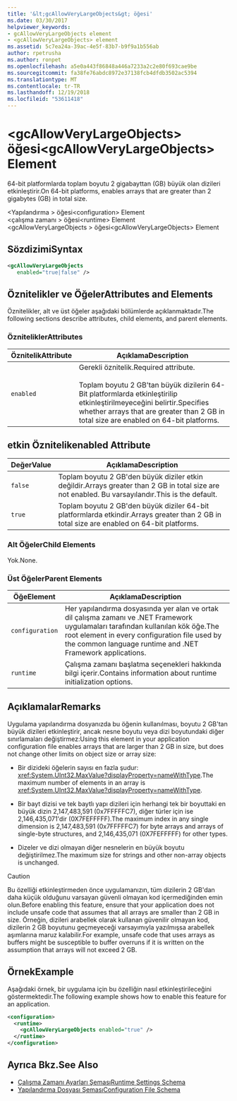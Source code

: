 ```yaml
---
title: '&lt;gcAllowVeryLargeObjects&gt; öğesi'
ms.date: 03/30/2017
helpviewer_keywords:
- gcAllowVeryLargeObjects element
- <gcAllowVeryLargeObjects> element
ms.assetid: 5c7ea24a-39ac-4e5f-83b7-b9f9a1b556ab
author: rpetrusha
ms.author: ronpet
ms.openlocfilehash: a5e0a443f86848a446a7233a2c2e80f693cae9be
ms.sourcegitcommit: fa38fe76abdc8972e37138fcb4dfdb3502ac5394
ms.translationtype: MT
ms.contentlocale: tr-TR
ms.lasthandoff: 12/19/2018
ms.locfileid: "53611418"
---
```

# <a name="ltgcallowverylargeobjectsgt-element"></a><span data-ttu-id="16e41-102">&lt;gcAllowVeryLargeObjects&gt; öğesi</span><span class="sxs-lookup"><span data-stu-id="16e41-102">&lt;gcAllowVeryLargeObjects&gt; Element</span></span>
<span data-ttu-id="16e41-103">64-bit platformlarda toplam boyutu 2 gigabayttan (GB) büyük olan dizileri etkinleştirir.</span><span class="sxs-lookup"><span data-stu-id="16e41-103">On 64-bit platforms, enables arrays that are greater than 2 gigabytes (GB) in total size.</span></span>  
  
 <span data-ttu-id="16e41-104">\<Yapılandırma > öğesi</span><span class="sxs-lookup"><span data-stu-id="16e41-104">\<configuration> Element</span></span>  
<span data-ttu-id="16e41-105">\<çalışma zamanı > öğesi</span><span class="sxs-lookup"><span data-stu-id="16e41-105">\<runtime> Element</span></span>  
<span data-ttu-id="16e41-106">\<gcAllowVeryLargeObjects > öğesi</span><span class="sxs-lookup"><span data-stu-id="16e41-106">\<gcAllowVeryLargeObjects> Element</span></span>  
  
## <a name="syntax"></a><span data-ttu-id="16e41-107">Sözdizimi</span><span class="sxs-lookup"><span data-stu-id="16e41-107">Syntax</span></span>  
  
```xml  
<gcAllowVeryLargeObjects    
   enabled="true|false" />  
```  
  
## <a name="attributes-and-elements"></a><span data-ttu-id="16e41-108">Öznitelikler ve Öğeler</span><span class="sxs-lookup"><span data-stu-id="16e41-108">Attributes and Elements</span></span>  
 <span data-ttu-id="16e41-109">Öznitelikler, alt ve üst öğeler aşağıdaki bölümlerde açıklanmaktadır.</span><span class="sxs-lookup"><span data-stu-id="16e41-109">The following sections describe attributes, child elements, and parent elements.</span></span>  
  
### <a name="attributes"></a><span data-ttu-id="16e41-110">Öznitelikler</span><span class="sxs-lookup"><span data-stu-id="16e41-110">Attributes</span></span>  
  
|<span data-ttu-id="16e41-111">Öznitelik</span><span class="sxs-lookup"><span data-stu-id="16e41-111">Attribute</span></span>|<span data-ttu-id="16e41-112">Açıklama</span><span class="sxs-lookup"><span data-stu-id="16e41-112">Description</span></span>|  
|---------------|-----------------|  
|`enabled`|<span data-ttu-id="16e41-113">Gerekli öznitelik.</span><span class="sxs-lookup"><span data-stu-id="16e41-113">Required attribute.</span></span><br /><br /> <span data-ttu-id="16e41-114">Toplam boyutu 2 GB'tan büyük dizilerin 64-Bit platformlarda etkinleştirilip etkinleştirilmeyeceğini belirtir.</span><span class="sxs-lookup"><span data-stu-id="16e41-114">Specifies whether arrays that are greater than 2 GB in total size are enabled on 64-bit platforms.</span></span>|  
  
## <a name="enabled-attribute"></a><span data-ttu-id="16e41-115">etkin Öznitelik</span><span class="sxs-lookup"><span data-stu-id="16e41-115">enabled Attribute</span></span>  
  
|<span data-ttu-id="16e41-116">Değer</span><span class="sxs-lookup"><span data-stu-id="16e41-116">Value</span></span>|<span data-ttu-id="16e41-117">Açıklama</span><span class="sxs-lookup"><span data-stu-id="16e41-117">Description</span></span>|  
|-----------|-----------------|  
|`false`|<span data-ttu-id="16e41-118">Toplam boyutu 2 GB'den büyük diziler etkin değildir.</span><span class="sxs-lookup"><span data-stu-id="16e41-118">Arrays greater than 2 GB in total size are not enabled.</span></span> <span data-ttu-id="16e41-119">Bu varsayılandır.</span><span class="sxs-lookup"><span data-stu-id="16e41-119">This is the default.</span></span>|  
|`true`|<span data-ttu-id="16e41-120">Toplam boyutu 2 GB'den büyük diziler 64-bit platformlarda etkindir.</span><span class="sxs-lookup"><span data-stu-id="16e41-120">Arrays greater than 2 GB in total size are enabled on 64-bit platforms.</span></span>|  
  
### <a name="child-elements"></a><span data-ttu-id="16e41-121">Alt Öğeler</span><span class="sxs-lookup"><span data-stu-id="16e41-121">Child Elements</span></span>  
 <span data-ttu-id="16e41-122">Yok.</span><span class="sxs-lookup"><span data-stu-id="16e41-122">None.</span></span>  
  
### <a name="parent-elements"></a><span data-ttu-id="16e41-123">Üst Öğeler</span><span class="sxs-lookup"><span data-stu-id="16e41-123">Parent Elements</span></span>  
  
|<span data-ttu-id="16e41-124">Öğe</span><span class="sxs-lookup"><span data-stu-id="16e41-124">Element</span></span>|<span data-ttu-id="16e41-125">Açıklama</span><span class="sxs-lookup"><span data-stu-id="16e41-125">Description</span></span>|  
|-------------|-----------------|  
|`configuration`|<span data-ttu-id="16e41-126">Her yapılandırma dosyasında yer alan ve ortak dil çalışma zamanı ve .NET Framework uygulamaları tarafından kullanılan kök öğe.</span><span class="sxs-lookup"><span data-stu-id="16e41-126">The root element in every configuration file used by the common language runtime and .NET Framework applications.</span></span>|  
|`runtime`|<span data-ttu-id="16e41-127">Çalışma zamanı başlatma seçenekleri hakkında bilgi içerir.</span><span class="sxs-lookup"><span data-stu-id="16e41-127">Contains information about runtime initialization options.</span></span>|  
  
## <a name="remarks"></a><span data-ttu-id="16e41-128">Açıklamalar</span><span class="sxs-lookup"><span data-stu-id="16e41-128">Remarks</span></span>  
 <span data-ttu-id="16e41-129">Uygulama yapılandırma dosyanızda bu öğenin kullanılması, boyutu 2 GB'tan büyük dizileri etkinleştirir, ancak nesne boyutu veya dizi boyutundaki diğer sınırlamaları değiştirmez:</span><span class="sxs-lookup"><span data-stu-id="16e41-129">Using this element in your application configuration file enables arrays that are larger than 2 GB in size, but does not change other limits on object size or array size:</span></span>  
  
-   <span data-ttu-id="16e41-130">Bir dizideki öğelerin sayısı en fazla şudur: <xref:System.UInt32.MaxValue?displayProperty=nameWithType>.</span><span class="sxs-lookup"><span data-stu-id="16e41-130">The maximum number of elements in an array is <xref:System.UInt32.MaxValue?displayProperty=nameWithType>.</span></span>  
  
-   <span data-ttu-id="16e41-131">Bir bayt dizisi ve tek baytlı yapı dizileri için herhangi tek bir boyuttaki en büyük dizin 2,147,483,591 (0x7FFFFFC7), diğer türler için ise 2,146,435,071'dir (0X7FEFFFFF).</span><span class="sxs-lookup"><span data-stu-id="16e41-131">The maximum index in any single dimension is 2,147,483,591 (0x7FFFFFC7) for byte arrays and arrays of single-byte structures, and 2,146,435,071 (0X7FEFFFFF) for other types.</span></span>  
  
-   <span data-ttu-id="16e41-132">Dizeler ve dizi olmayan diğer nesnelerin en büyük boyutu değiştirilmez.</span><span class="sxs-lookup"><span data-stu-id="16e41-132">The maximum size for strings and other non-array objects is unchanged.</span></span>  
  
> [!CAUTION]
>  <span data-ttu-id="16e41-133">Bu özelliği etkinleştirmeden önce uygulamanızın, tüm dizilerin 2 GB'dan daha küçük olduğunu varsayan güvenli olmayan kod içermediğinden emin olun.</span><span class="sxs-lookup"><span data-stu-id="16e41-133">Before enabling this feature, ensure that your application does not include unsafe code that assumes that all arrays are smaller than 2 GB in size.</span></span> <span data-ttu-id="16e41-134">Örneğin, dizileri arabellek olarak kullanan güvenilir olmayan kod, dizilerin 2 GB boyutunu geçmeyeceği varsayımıyla yazılmışsa arabellek aşımlarına maruz kalabilir.</span><span class="sxs-lookup"><span data-stu-id="16e41-134">For example, unsafe code that uses arrays as buffers might be susceptible to buffer overruns if it is written on the assumption that arrays will not exceed 2 GB.</span></span>  
  
## <a name="example"></a><span data-ttu-id="16e41-135">Örnek</span><span class="sxs-lookup"><span data-stu-id="16e41-135">Example</span></span>  
 <span data-ttu-id="16e41-136">Aşağıdaki örnek, bir uygulama için bu özelliğin nasıl etkinleştirileceğini göstermektedir.</span><span class="sxs-lookup"><span data-stu-id="16e41-136">The following example shows how to enable this feature for an application.</span></span>  
  
```xml  
<configuration>  
  <runtime>  
    <gcAllowVeryLargeObjects enabled="true" />  
  </runtime>  
</configuration>  
```  
  
## <a name="see-also"></a><span data-ttu-id="16e41-137">Ayrıca Bkz.</span><span class="sxs-lookup"><span data-stu-id="16e41-137">See Also</span></span>  
- [<span data-ttu-id="16e41-138">Çalışma Zamanı Ayarları Şeması</span><span class="sxs-lookup"><span data-stu-id="16e41-138">Runtime Settings Schema</span></span>](../../../../../docs/framework/configure-apps/file-schema/runtime/index.md)  
- [<span data-ttu-id="16e41-139">Yapılandırma Dosyası Şeması</span><span class="sxs-lookup"><span data-stu-id="16e41-139">Configuration File Schema</span></span>](../../../../../docs/framework/configure-apps/file-schema/index.md)

